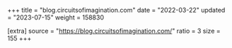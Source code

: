 +++
title = "blog.circuitsofimagination.com"
date = "2022-03-22"
updated = "2023-07-15"
weight = 158830

[extra]
source = "https://blog.circuitsofimagination.com/"
ratio = 3
size = 155
+++
